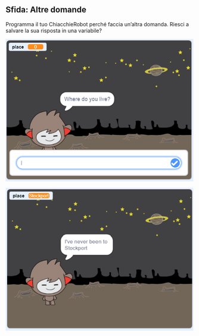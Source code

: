 ## Sfida: Altre domande

Programma il tuo ChiacchieRobot perché faccia un’altra domanda. Riesci a salvare la sua risposta in una variabile?

![Altre domande](images/chatbot-question1.png)

![Altre domande](images/chatbot-question2.png)
